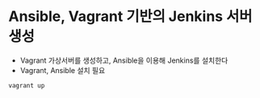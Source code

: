 # Ansible, Vagrant 기반의 Jenkins 서버 생성

* Vagrant 가상서버를 생성하고, Ansible을 이용해 Jenkins를 설치한다
* Vagrant, Ansible 설치 필요

```shell
vagrant up
```
